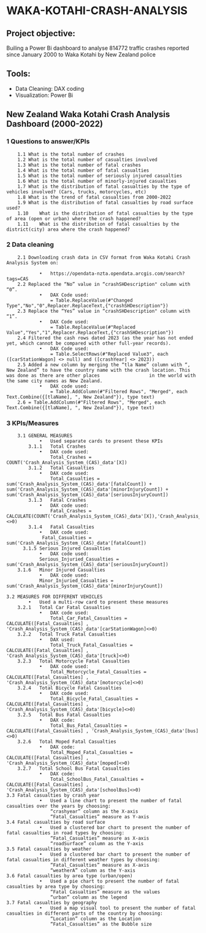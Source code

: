 # WAKA-KOTAHI-CRASH-ANALYSIS
## Project objective:
Builing a Power Bi dashboard to analyse 814772 traffic crashes reported since January 2000 to Waka Kotahi by New Zealand police
## Tools:
- Data Cleaning: DAX coding
- Visualization: Power Bi
## New Zealand Waka Kotahi Crash Analysis Dashboard (2000-2022)
### 1	Questions to answer/KPIs 
 		1.1	What is the total number of crashes 
		1.2	What is the total number of casualties involved
		1.3	What is the total number of fatal crashes
		1.4	What is the total number of fatal casualties
		1.5	What is the total number of seriously injured casualties
		1.6	What is the total number of minorly-injured casualties
		1.7	What is the distribution of fatal casualties by the type of vehicles involved? (Cars, trucks, motorcycles, etc)
		1.8	What is the trend of fatal casualties from 2000-2022
		1.9	What is the distribution of fatal casualties by road surface used?
		1.10	What is the distribution of fatal casualties by the type of area (open or urban) where the crash happened?
		1.11	What is the distribution of fatal casualties by the district(city) area where the crash happened?

### 2	Data cleaning
		2.1	Downloading crash data in CSV format from Waka Kotahi Crash Analysis System on:

				•	https://opendata-nzta.opendata.arcgis.com/search?tags=CAS
		2.2	Replaced the “No” value in “crashSHDescription" column with “0”.
				•	DAX Code used: 
					= Table.ReplaceValue(#"Changed Type","No","0",Replacer.ReplaceText,{"crashSHDescription"})
		2.3	Replace the “Yes” value in “crashSHDescription" column with “1”.
				•	DAX Code used:
					= Table.ReplaceValue(#"Replaced Value","Yes","1",Replacer.ReplaceText,{"crashSHDescription"})
		2.4	Filtered the cash rows dated 2023 (as the year has not ended yet, which cannot be compared with other full-year records).
				•	DAX Code used: 
					= Table.SelectRows(#"Replaced Value3", each ([carStationWagon] <> null) and ([crashYear] <> 2023))
		2.5	Added a new column by merging the “tla Name” column with “, New Zealand” to have the country name with the crash location. This was done as there are other places 					in the world with the same city names as New Zealand.
				•	DAX code used:
		 			= Table.AddColumn(#"Filtered Rows", "Merged", each Text.Combine({[tlaName], ", New Zealand"}), type text)
		2.6	= Table.AddColumn(#"Filtered Rows", "Merged", each Text.Combine({[tlaName], ", New Zealand"}), type text)
		
### 3	KPIs/Measures
		3.1	GENERAL MEASURES
				•	Used separate cards to present these KPIs
			3.1.1	Total Crashes
				•	DAX code used: 
					Total_Crashes = COUNT('Crash_Analysis_System_(CAS)_data'[X])
			3.1.2	Total Casualties
				•	DAX code used:
					Total_Casualties = sum('Crash_Analysis_System_(CAS)_data'[fatalCount]) + sum('Crash_Analysis_System_(CAS)_data'[minorInjuryCount]) + sum('Crash_Analysis_System_(CAS)_data'[seriousInjuryCount]) 
			3.1.3	Fatal Crashes
				•	DAX code used: 
					Fatal_Crashes = CALCULATE(COUNT('Crash_Analysis_System_(CAS)_data'[X]),'Crash_Analysis_System_(CAS)_data'[fatalCount]<>0) 
			3.1.4	Fatal Casualties
				•	DAX code used:
				 Fatal_Casualties = sum('Crash_Analysis_System_(CAS)_data'[fatalCount])
		  3.1.5	Serious Injured Casualties
				•	DAX code used:
				Serious_Injuried_Casualties = sum('Crash_Analysis_System_(CAS)_data'[seriousInjuryCount])
		3.1.6	Minor Injured Casualties
				•	DAX code used:
				Minor_Injuried_Casualties = sum('Crash_Analysis_System_(CAS)_data'[minorInjuryCount])
	 
	3.2	MEASURES FOR DIFFERENT VEHICLES
			•	Used a multi-row card to present these measures
		3.2.1	Total Car Fatal Casualties
				•	DAX code used:
					Total_Car_Fatal_Casualties = CALCULATE([Fatal_Casualties] , 'Crash_Analysis_System_(CAS)_data'[carStationWagon]<>0)
		3.2.2	Total Truck Fatal Casualties
				•	DAX used:
					Total_Truck_Fatal_Casualties = CALCULATE([Fatal_Casualties] , 'Crash_Analysis_System_(CAS)_data'[truck]<>0)
		3.2.3	Total Motorcycle Fatal Casualties
				•	DAX code used:
					Total_Motorcycle_Fatal_Casualties = CALCULATE([Fatal_Casualties] , 'Crash_Analysis_System_(CAS)_data'[motorcycle]<>0)
		3.2.4	Total Bicycle Fatal Casualties
				•	DAX code used: 
					Total_Bicycle_Fatal_Casualties = CALCULATE([Fatal_Casualties] , 'Crash_Analysis_System_(CAS)_data'[bicycle]<>0)
		3.2.5	Total Bus Fatal Casualties
				•	DAX code:
					Total_Bus_Fatal_Casualties = CALCULATE([Fatal_Casualties] , 'Crash_Analysis_System_(CAS)_data'[bus]<>0)
		3.2.6	Total Moped Fatal Casualties
				•	DAX code: 
					Total_Moped_Fatal_Casualties = CALCULATE([Fatal_Casualties] , 'Crash_Analysis_System_(CAS)_data'[moped]<>0)
		3.2.7	Total School Bus Fatal Casualties
				•	DAX code: 
					Total_SchoolBus_Fatal_Casualties = CALCULATE([Fatal_Casualties] , 'Crash_Analysis_System_(CAS)_data'[schoolBus]<>0)
	3.3	Fatal casualties by crash year
				•	Used a line chart to present the number of fatal casualties over the years by choosing:
					“crashyear” column as the X-axis
					“Fatal_Casualties” measure as Y-axis
	3.4	Fatal casualties by road surface
				•	Used a clustered bar chart to present the number of fatal casualties in road types by choosing:
					“Fatal_Casualties” measure as X-axis
					“roadSurface” column as the Y-axis
	3.5	Fatal casualties by weather
				•	Used a clustered bar chart to present the number of fatal casualties in different weather types by choosing:
					“Fatal_Casualties” measure as X-axis
					“weatherA” column as the Y-axis
	3.6	Fatal casualties by area type (urban/open)
				•	Used a pie chart to present the number of fatal casualties by area type by choosing:
					“Fatal Casualties” measure as the values 
					“urban” column as the legend
	3.7	Fatal casualties by geography
				•	Used a map visual tool to present the number of fatal casualties in different parts of the country by choosing:
					“Location” column as the Location
					“Fatal_Casualties” as the Bubble size
